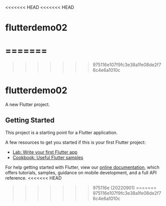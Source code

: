 <<<<<<< HEAD
<<<<<<< HEAD
# flutterdemo02
=======
=======
>>>>>>> 975116e107f9fc3e38a1fe08de2f76c4e6a1010c
# flutterdemo02

A new Flutter project.

## Getting Started

This project is a starting point for a Flutter application.

A few resources to get you started if this is your first Flutter project:

- [Lab: Write your first Flutter app](https://flutter.dev/docs/get-started/codelab)
- [Cookbook: Useful Flutter samples](https://flutter.dev/docs/cookbook)

For help getting started with Flutter, view our
[online documentation](https://flutter.dev/docs), which offers tutorials,
samples, guidance on mobile development, and a full API reference.
<<<<<<< HEAD
>>>>>>> 975116e (20220901)
=======
>>>>>>> 975116e107f9fc3e38a1fe08de2f76c4e6a1010c
